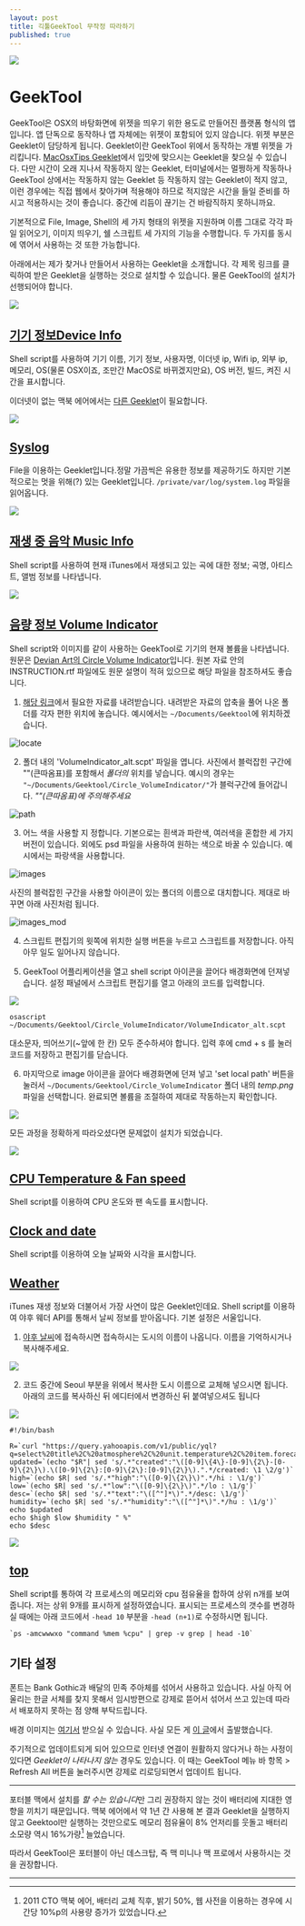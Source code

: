 ```yaml
---
layout: post
title: 긱툴GeekTool 무작정 따라하기
published: true
---
```

![](/Resources/2016-06-25/geektool.png)

# GeekTool

GeekTool은 OSX의 바탕화면에 위젯을 띄우기 위한 용도로 만들어진 플랫폼 형식의 앱입니다. 앱 단독으로 동작하나 앱 자체에는 위젯이 포함되어 있지 않습니다. 위젯 부분은 Geeklet이 담당하게 됩니다. Geeklet이란 GeekTool 위에서 동작하는 개별 위젯을 가리킵니다. [MacOsxTips Geeklet](http://macosxtips.co.uk/geeklets/)에서 입맛에 맞으시는 Geeklet을 찾으실 수 있습니다. 다만 시간이 오래 지나서 작동하지 않는 Geeklet, 터미널에서는 멀쩡하게 작동하나 GeekTool 상에서는 작동하지 않는 Geeklet 등 작동하지 않는 Geeklet이 적지 않고, 이런 경우에는 직접 웹에서 찾아가며 적용해야 하므로 적지않은 시간을 들일 준비를 하시고 적용하시는 것이 좋습니다. 중간에 리듬이 끊기는 건 바람직하지 못하니까요.

기본적으로 File, Image, Shell의 세 가지 형태의 위젯을 지원하며 이름 그대로 각각 파일 읽어오기, 이미지 띄우기, 쉘 스크립트 세 가지의 기능을 수행합니다. 두 가지를 동시에 엮어서 사용하는 것 또한 가능합니다.

아래에서는 제가 찾거나 만들어서 사용하는 Geeklet을 소개합니다. 각 제목 링크를 클릭하여 받은 Geeklet을 실행하는 것으로 설치할 수 있습니다. 물론 GeekTool의 설치가 선행되어야 합니다.

![](/Resources/2016-06-25/DeviceInfo.png)

## [기기 정보Device Info](/Resources/2016-06-25/glets/DeviceInfo.glet)

Shell script를 사용하여 기기 이름, 기기 정보, 사용자명, 이더넷 ip, Wifi ip, 외부 ip, 메모리, OS(물론 OSX이죠, 조만간 MacOS로 바뀌겠지만요), OS 버전, 빌드, 켜진 시간을 표시합니다.

이더넷이 없는 맥북 에어에서는 [다른 Geeklet](/Resources/2016-06-25/gletsDeviceInfo_Air.glet)이 필요합니다.

![](/Resources/2016-06-25/syslog.png)

## [Syslog](/Resources/2016-06-25/glets/syslog.glet)

File을 이용하는 Geeklet입니다.정말 가끔씩은 유용한 정보를 제공하기도 하지만 기본적으로는 멋을 위해(?) 있는 Geeklet입니다. `/private/var/log/system.log` 파일을 읽어옵니다.

![](/Resources/2016-06-25/MusicInfo.png)

## [재생 중 음악 Music Info](/Resources/2016-06-25/glets/MusicInfo.glet)

Shell script를 사용하여 현재 iTunes에서 재생되고 있는 곡에 대한 정보; 곡명, 아티스트, 앨범 정보를 나타냅니다.

![](/Resources/2016-06-25/VolumeIndicator.png)

## [음량 정보 Volume Indicator](http://midnighttokerkate.deviantart.com/art/Circle-Volume-Indicator-257250247)

Shell script와 이미지를 같이 사용하는 GeekTool로 기기의 현재 볼륨을 나타냅니다. 원문은 [Devian Art의 Circle Volume Indicator](http://midnighttokerkate.deviantart.com/art/Circle-Volume-Indicator-257250247)입니다. 원본 자료 안의 INSTRUCTION.rtf 파일에도 원문 설명이 적혀 있으므로 해당 파일을 참조하셔도 좋습니다.

1. [해당 링크](http://www.deviantart.com/download/257250247/circle_volume_indicator_by_midnighttokerkate-d495rk7.zip?token=7a52ea5b205ed2cf3bc4d498c8553be239ab5b35&ts=1466780850)에서 필요한 자료를 내려받습니다. 내려받은 자료의 압축을 풀어 나온 폴더를 각자 편한 위치에 놓습니다. 예시에서는 `~/Documents/Geektool`에 위치하겠습니다.

![locate](/Resources/2016-06-25/locate.png)
 
2. 폴더 내의 'VolumeIndicator_alt.scpt' 파일을 엽니다. 사진에서 블럭잡힌 구간에 ""(큰따옴표)를 포함해서 *폴더의* 위치를 넣습니다. 예시의 경우는 `"~/Documents/Geektool/Circle_VolumeIndicator/"`가 블럭구간에 들어갑니다. *""(큰따옴표)에 주의해주세요*

![path](/Resources/2016-06-25/path_selected.png)

3. 어느 색을 사용할 지 정합니다. 기본으로는 흰색과 파란색, 여러색을 혼합한 세 가지 버전이 있습니다. 외에도 psd 파일을 사용하여 원하는 색으로 바꿀 수 있습니다. 예시에서는 파랑색을 사용합니다.

![images](/Resources/2016-06-25/images.png)

사진의 블럭잡힌 구간을 사용할 아이콘이 있는 폴더의 이름으로 대치합니다. 제대로 바꾸면 아래 사진처럼 됩니다.

![images_mod](/Resources/2016-06-25/images_mod.png)

4. 스크립트 편집기의 윗쪽에 위치한 실행 버튼을 누르고 스크립트를 저장합니다. 아직 아무 일도 일어나지 않습니다.

5. GeekTool 어플리케이션을 열고 shell script 아이콘을 끌어다 배경화면에 던져넣습니다. 설정 패널에서 스크립트 편집기를 열고 아래의 코드를 입력합니다.

![](/Resources/2016-06-25/dragshell.png)

`osascript ~/Documents/Geektool/Circle_VolumeIndicator/VolumeIndicator_alt.scpt`

대소문자, 띄어쓰기(~앞에 한 칸) 모두 준수하셔야 합니다. 입력 후에 cmd + s 를 눌러 코드를 저장하고 편집기를 닫습니다.

6. 마지막으로 image 아이콘을 끌어다 배경화면에 던져 넣고 'set local path' 버튼을 눌러서 `~/Documents/Geektool/Circle_VolumeIndicator` 폴더 내의 *temp.png* 파일을 선택합니다. 완료되면 볼륨을 조절하여 제대로 작동하는지 확인합니다.

![](/Resources/2016-06-25/dragimage.png)

모든 과정을 정확하게 따라오셨다면 문제없이 설치가 되었습니다.

![](/Resources/2016-06-25/clocktempweather.png)

## [CPU Temperature & Fan speed](/Resources/2016-06-25/glets/CPUTemp.glet)

Shell script를 이용하여 CPU 온도와 팬 속도를 표시합니다.

## [Clock and date](ClockandDate.glet)

Shell script를 이용하여 오늘 날짜와 시각을 표시합니다.

## [Weather](/Resources/2016-06-25/glets/Weather.glet)

iTunes 재생 정보와 더불어서 가장 사연이 많은 Geeklet인데요. Shell script를 이용하여 야후 웨더 API를 통해서 날씨 정보를 받아옵니다. 기본 설정은 서울입니다.

1. [야후 날씨](https://yahoo.com/news/weather)에 접속하시면 접속하시는 도시의 이름이 나옵니다. 이름을 기억하시거나 복사해주세요.

![](/Resources/2016-06-25/yahoo.png)

2. 코드 중간에 Seoul 부분을 위에서 복사한 도시 이름으로 교체해 넣으시면 됩니다. 아래의 코드를 복사하신 뒤 에디터에서 변경하신 뒤 붙여넣으셔도 됩니다

![](/Resources/2016-06-25/seoul.png)


```
#!/bin/bash

R=`curl "https://query.yahooapis.com/v1/public/yql?q=select%20title%2C%20atmosphere%2C%20unit.temperature%2C%20item.forecast%20from%20weather.forecast%0Awhere%20woeid%20in%20(select%20woeid%20from%20geo.places%20where%20text%3D%22Seoul%22)%0Aand%20u%20%3D%20'C'%0Alimit%201%0A%7C%0Asort(field%3D%22item.forecast.date%22%2C%20descending%3D%22false%22)&format=json&diagnostics=true&env=store%3A%2F%2Fdatatables.org%2Falltableswithkeys&callback="`
updated=`(echo "$R"| sed 's/.*"created":"\([0-9]\{4\}-[0-9]\{2\}-[0-9]\{2\}\).\([0-9]\{2\}:[0-9]\{2\}:[0-9]\{2\}\).".*/created: \1 \2/g')`
high=`(echo $R| sed 's/.*"high":"\([0-9]\{2\}\)".*/hi : \1/g')`
low=`(echo $R| sed 's/.*"low":"\([0-9]\{2\}\)".*/lo : \1/g')`
desc=`(echo $R| sed 's/.*"text":"\([^"]*\)".*/desc: \1/g')`
humidity=`(echo $R| sed 's/.*"humidity":"\([^"]*\)".*/hu : \1/g')`
echo $updated
echo $high $low $humidity " %"
echo $desc
```

![](/Resources/2016-06-25/top.png)

## [top](/Resources/2016-06-25/glets/top.glet)

Shell script를 통하여 각 프로세스의 메모리와 cpu 점유율을 합하여 상위 n개를 보여줍니다. 저는 상위 9개를 표시하게 설정하였습니다. 표시되는 프로세스의 갯수를 변경하실 때에는 아래 코드에서 `-head 10` 부분을 `-head (n+1)`로 수정하시면 됩니다.

```
`ps -amcwwwxo "command %mem %cpu" | grep -v grep | head -10`
```


## 기타 설정

폰트는 Bank Gothic과 배달의 민족 주아체를 섞어서 사용하고 있습니다. 사실 아직 어울리는 한글 서체를 찾지 못해서 임시방편으로 강제로 뜯어서 섞어서 쓰고 있는데 따라서 배포하지 못하는 점 양해 부탁드립니다.

배경 이미지는 [여기서](http://attachments.gfan.com/forum/attachments2/201301/16/105426hdjeee8aeuhedehe.jpg) 받으실 수 있습니다. 사실 모든 게 [이 글](http://www.macosxtips.co.uk/geeklets/collections/j-a-r-v-i-s-attempt-1-1/)에서 출발했습니다.

주기적으로 업데이트되게 되어 있으므로 인터넷 연결이 원활하지 않다거나 하는 사정이 있다면 *Geeklet이 나타나지 않는* 경우도 있습니다. 이 때는 GeekTool 메뉴 바 항목 > Refresh All 버튼을 눌러주시면 강제로 리로딩되면서 업데이트 됩니다.

- - -

포터블 맥에서 설치를 *할 수는 있습니다*만 그리 권장하지 않는 것이 배터리에 지대한 영향을 끼치기 때문입니다. 맥북 에어에서 약 1년 간 사용해 본 결과 Geeklet을 실행하지 않고 Geektool만 실행하는 것만으로도 메모리 점유율이 8% 언저리를 웃돌고 배터리 소모량 역시 16%가량[^battery] 늘었습니다.

[^battery]: 2011 CTO 맥북 에어, 배터리 교체 직후, 밝기 50%, 웹 사전을 이용하는 경우에 시간당 10%p의 사용량 증가가 있었습니다.

따라서 GeekTool은 포터블이 아닌 데스크탑, 즉 맥 미니나 맥 프로에서 사용하시는 것을 권장합니다.

- - -